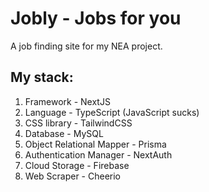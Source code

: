 # Jobly - Jobs for you

A job finding site for my NEA project.

## My stack:

1. Framework - NextJS
1. Language - TypeScript (JavaScript sucks)
1. CSS library - TailwindCSS
1. Database - MySQL
1. Object Relational Mapper - Prisma
1. Authentication Manager - NextAuth
1. Cloud Storage - Firebase
1. Web Scraper - Cheerio
